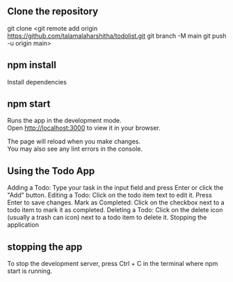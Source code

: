 ## Clone the repository
git clone <git remote add origin https://github.com/talamalaharshitha/todolist.git
git branch -M main
git push -u origin main>

## npm install
Install dependencies

## npm start
Runs the app in the development mode.\
Open [http://localhost:3000](http://localhost:3000) to view it in your browser.

The page will reload when you make changes.\
You may also see any lint errors in the console.

## Using the Todo App

Adding a Todo: Type your task in the input field and press Enter or click the "Add" button.
Editing a Todo: Click on the todo item text to edit it. Press Enter to save changes.
Mark as Completed: Click on the checkbox next to a todo item to mark it as completed.
Deleting a Todo: Click on the delete icon (usually a trash can icon) next to a todo item to delete it.
Stopping the application
## stopping the app
To stop the development server, press Ctrl + C in the terminal where npm start is running.
